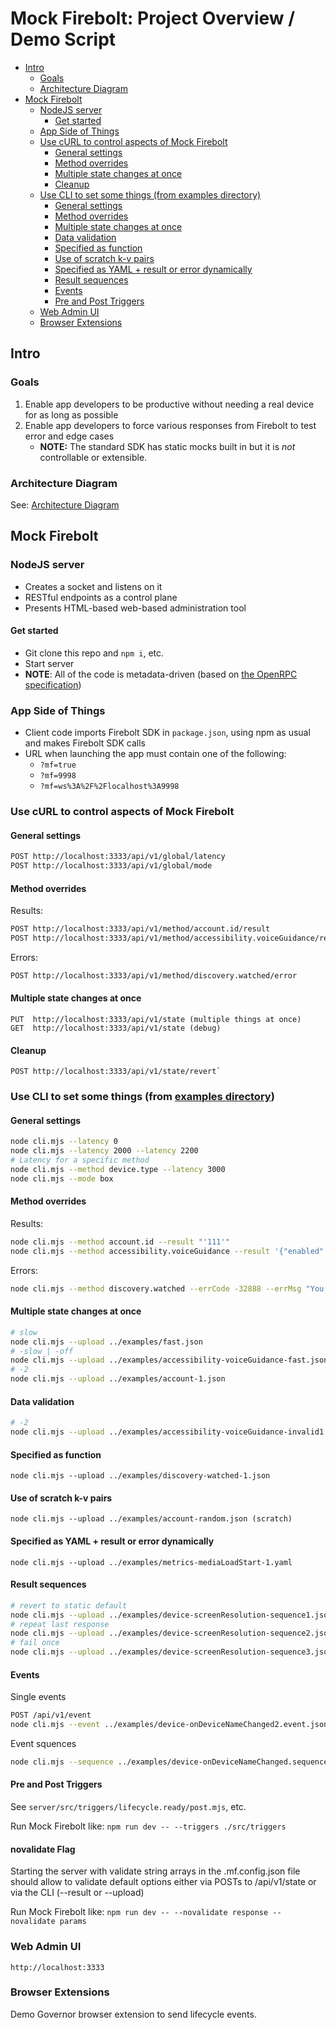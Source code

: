 Mock Firebolt: Project Overview / Demo Script <!-- omit in toc -->
=============================================
- [Intro](#intro)
  - [Goals](#goals)
  - [Architecture Diagram](#architecture-diagram)
- [Mock Firebolt](#mock-firebolt)
  - [NodeJS server](#nodejs-server)
    - [Get started](#get-started)
  - [App Side of Things](#app-side-of-things)
  - [Use cURL to control aspects of Mock Firebolt](#use-curl-to-control-aspects-of-mock-firebolt)
    - [General settings](#general-settings)
    - [Method overrides](#method-overrides)
    - [Multiple state changes at once](#multiple-state-changes-at-once)
    - [Cleanup](#cleanup)
  - [Use CLI to set some things (from examples directory)](#use-cli-to-set-some-things-from-examples-directory)
    - [General settings](#general-settings-1)
    - [Method overrides](#method-overrides-1)
    - [Multiple state changes at once](#multiple-state-changes-at-once-1)
    - [Data validation](#data-validation)
    - [Specified as function](#specified-as-function)
    - [Use of scratch k-v pairs](#use-of-scratch-k-v-pairs)
    - [Specified as YAML + result or error dynamically](#specified-as-yaml--result-or-error-dynamically)
    - [Result sequences](#result-sequences)
    - [Events](#events)
    - [Pre and Post Triggers](#pre-and-post-triggers)
  - [Web Admin UI](#web-admin-ui)
  - [Browser Extensions](#browser-extensions)

## Intro

### Goals
1. Enable app developers to be productive without needing a real device for as long as possible
2. Enable app developers to force various responses from Firebolt to test error and edge cases
    - **NOTE:** The standard SDK has static mocks built in but it is *not* controllable or extensible.
 
### Architecture Diagram

See: [Architecture Diagram](./images/MockFireboltArchitecture.png)
    
## Mock Firebolt

### NodeJS server

- Creates a socket and listens on it
- RESTful endpoints as a control plane
- Presents HTML-based web-based administration tool

#### Get started

- Git clone this repo and `npm i`, etc.
- Start server
- **NOTE**: All of the code is metadata-driven (based on [the OpenRPC specification](https://github.com/rdkcentral/firebolt-core-sdk/tree/main/src/modules))

### App Side of Things
- Client code imports Firebolt SDK in `package.json`, using npm as usual and makes Firebolt SDK calls
- URL when launching the app must contain one of the following:
    - `?mf=true`
    - `?mf=9998`
    - `?mf=ws%3A%2F%2Flocalhost%3A9998`

### Use cURL to control aspects of Mock Firebolt

#### General settings
```sh
POST http://localhost:3333/api/v1/global/latency
POST http://localhost:3333/api/v1/global/mode
```

#### Method overrides

Results:
```sh
POST http://localhost:3333/api/v1/method/account.id/result
POST http://localhost:3333/api/v1/method/accessibility.voiceGuidance/result
```
Errors:
```sh
POST http://localhost:3333/api/v1/method/discovery.watched/error
```


#### Multiple state changes at once
```
PUT  http://localhost:3333/api/v1/state (multiple things at once)
GET  http://localhost:3333/api/v1/state (debug)
```

#### Cleanup
```
POST http://localhost:3333/api/v1/state/revert`
```

### Use CLI to set some things (from [examples directory](../cli/examples))

#### General settings
```sh
node cli.mjs --latency 0
node cli.mjs --latency 2000 --latency 2200
# Latency for a specific method
node cli.mjs --method device.type --latency 3000
node cli.mjs --mode box
```

#### Method overrides

Results:
```sh
node cli.mjs --method account.id --result "'111'"
node cli.mjs --method accessibility.voiceGuidance --result '{"enabled":true, "speed":10}'
```
Errors:
```sh
node cli.mjs --method discovery.watched --errCode -32888 --errMsg "You lose"
```
#### Multiple state changes at once
```sh
# slow
node cli.mjs --upload ../examples/fast.json
# -slow | -off
node cli.mjs --upload ../examples/accessibility-voiceGuidance-fast.json
# -2
node cli.mjs --upload ../examples/account-1.json
```
#### Data validation
```sh
# -2
node cli.mjs --upload ../examples/accessibility-voiceGuidance-invalid1.json
```

#### Specified as function
```
node cli.mjs --upload ../examples/discovery-watched-1.json
```

#### Use of scratch k-v pairs
```
node cli.mjs --upload ../examples/account-random.json (scratch)
```
#### Specified as YAML + result or error dynamically
```
node cli.mjs --upload ../examples/metrics-mediaLoadStart-1.yaml
```

#### Result sequences
```sh
# revert to static default
node cli.mjs --upload ../examples/device-screenResolution-sequence1.json
# repeat last response
node cli.mjs --upload ../examples/device-screenResolution-sequence2.json
# fail once
node cli.mjs --upload ../examples/device-screenResolution-sequence3.json
```

#### Events

Single events

```sh
POST /api/v1/event
node cli.mjs --event ../examples/device-onDeviceNameChanged2.event.json
```

Event squences

```sh
node cli.mjs --sequence ../examples/device-onDeviceNameChanged.sequence.json
```

#### Pre and Post Triggers

See `server/src/triggers/lifecycle.ready/post.mjs`, etc.

Run Mock Firebolt like: `npm run dev -- --triggers ./src/triggers`

#### novalidate Flag

Starting the server with validate string arrays in the .mf.config.json file should allow to validate default options either via POSTs to /api/v1/state or via the CLI (--result or --upload)

Run Mock Firebolt like: `npm run dev -- --novalidate response --novalidate params`

### Web Admin UI
```
http://localhost:3333
```
 
### Browser Extensions

Demo Governor browser extension to send lifecycle events.
